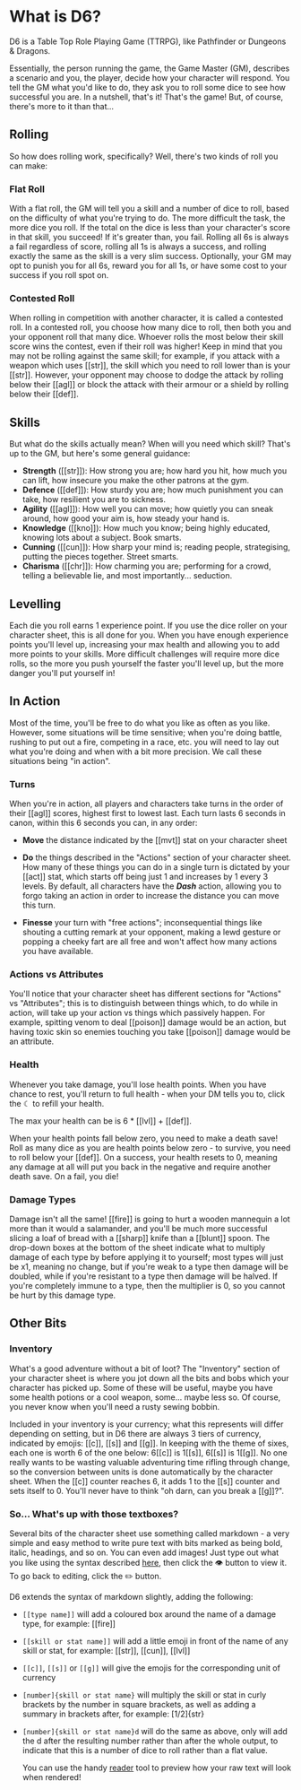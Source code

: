# What is D6?
D6 is a Table Top Role Playing Game (TTRPG), like Pathfinder or Dungeons & Dragons.

Essentially, the person running the game, the Game Master (GM), describes a scenario and you, the player, decide how your character will respond. You tell the GM what you'd like to do, they ask you to roll some dice to see how successful you are. In a nutshell, that's it! That's the game! But, of course, there's more to it than that...

## Rolling

So how does rolling work, specifically? Well, there's two kinds of roll you can make:

### Flat Roll

With a flat roll, the GM will tell you a skill and a number of dice to roll, based on the difficulty of what you're trying to do. The more difficult the task, the more dice you roll. If the total on the dice is less than your character's score in that skill, you succeed! If it's greater than, you fail. Rolling all 6s is always a fail regardless of score, rolling all 1s is always a success, and rolling exactly the same as the skill is a very slim success. Optionally, your GM may opt to punish you for all 6s, reward you for all 1s, or have some cost to your success if you roll spot on.

### Contested Roll

When rolling in competition with another character, it is called a contested roll. In a contested roll, you choose how many dice to roll, then both you and your opponent roll that many dice. Whoever rolls the most below their skill score wins the contest, even if their roll was higher! Keep in mind that you may not be rolling against the same skill; for example, if you attack with a weapon which uses [[str]], the skill which you need to roll lower than is your [[str]]. However, your opponent may choose to dodge the attack by rolling below their [[agl]] or block the attack with their armour or a shield by rolling below their [[def]].

## Skills

But what do the skills actually mean? When will you need which skill? That's up to the GM, but here's some general guidance:

- **Strength** ([[str]]): How strong you are; how hard you hit, how much you can lift, how insecure you make the other patrons at the gym.
- **Defence** ([[def]]): How sturdy you are; how much punishment you can take, how resilient you are to sickness.
- **Agility** ([[agl]]): How well you can move; how quietly you can sneak around, how good your aim is, how steady your hand is.
- **Knowledge** ([[kno]]): How much you know; being highly educated, knowing lots about a subject. Book smarts.
- **Cunning** ([[cun]]): How sharp your mind is; reading people, strategising, putting the pieces together. Street smarts.
- **Charisma** ([[chr]]): How charming you are; performing for a crowd, telling a believable lie, and most importantly... seduction.

## Levelling

Each die you roll earns 1 experience point. If you use the dice roller on your character sheet, this is all done for you. When you have enough experience points you'll level up, increasing your max health and allowing you to add more points to your skills. More difficult challenges will require more dice rolls, so the more you push yourself the faster you'll level up, but the more danger you'll put yourself in!

## In Action

Most of the time, you'll be free to do what you like as often as you like. However, some situations will be time sensitive; when you're doing battle, rushing to put out a fire, competing in a race, etc. you will need to lay out what you're doing and when with a bit more precision. We call these situations being "in action".

### Turns

When you're in action, all players and characters take turns in the order of their [[agl]] scores, highest first to lowest last. Each turn lasts 6 seconds in canon, within this 6 seconds you can, in any order:

- **Move** the distance indicated by the [[mvt]] stat on your character sheet

- **Do** the things described in the "Actions" section of your character sheet. How many of these things you can do in a single turn is dictated by your [[act]] stat, which starts off being just 1 and increases by 1 every 3 levels. By default, all characters have the ***Dash*** action, allowing you to forgo taking an action in order to increase the distance you can move this turn.

- **Finesse** your turn with "free actions"; inconsequential things like shouting a cutting remark at your opponent, making a lewd gesture or popping a cheeky fart are all free and won't affect how many actions you have available.

### Actions vs Attributes

You'll notice that your character sheet has different sections for "Actions" vs "Attributes"; this is to distinguish between things which, to do while in action, will take up your action vs things which passively happen. For example, spitting venom to deal [[poison]] damage would be an action, but having toxic skin so enemies touching you take [[poison]] damage would be an attribute.

### Health

Whenever you take damage, you'll lose health points. When you have chance to rest, you'll return to full health - when your DM tells you to, click the ☾ to refill your health.

The max your health can be is 6 * [[lvl]] + [[def]].

When your health points fall below zero, you need to make a death save! Roll as many dice as you are health points below zero - to survive, you need to roll below your [[def]]. On a success, your health resets to 0, meaning any damage at all will put you back in the negative and require another death save. On a fail, you die!

### Damage Types

Damage isn't all the same! [[fire]] is going to hurt a wooden mannequin a lot more than it would a salamander, and you'll be much more successful slicing a loaf of bread with a [[sharp]] knife than a [[blunt]] spoon. The drop-down boxes at the bottom of the sheet indicate what to multiply damage of each type by before applying it to yourself; most types will just be x1, meaning no change, but if you're weak to a type then damage will be doubled, while if you're resistant to a type then damage will be halved. If you're completely immune to a type, then the multiplier is 0, so you cannot be hurt by this damage type.

## Other Bits

### Inventory

What's a good adventure without a bit of loot? The "Inventory" section of your character sheet is where you jot down all the bits and bobs which your character has picked up. Some of these will be useful, maybe you have some health potions or a cool weapon, some... maybe less so. Of course, you never know when you'll need a rusty sewing bobbin.

Included in your inventory is your currency; what this represents will differ depending on setting, but in D6 there are always 3 tiers of currency, indicated by emojis: [[c]], [[s]] and [[g]]. In keeping with the theme of sixes, each one is worth 6 of the one below: 6[[c]] is 1[[s]], 6[[s]] is 1[[g]]. No one really wants to be wasting valuable adventuring time rifling through change, so the conversion between units is done automatically by the character sheet. When the [[c]] counter reaches 6, it adds 1 to the [[s]] counter and sets itself to 0. You'll never have to think "oh darn, can you break a [[g]]?".

### So... What's up with those textboxes?

Several bits of the character sheet use something called markdown - a very simple and easy method to write pure text with bits marked as being bold, italic, headings, and so on. You can even add images! Just type out what you like using the syntax described [here](https://www.markdownguide.org/basic-syntax/), then click the 👁 button to view it. To go back to editing, click the ✏ button.

D6 extends the syntax of markdown slightly, adding the following:

- `[[type name]]` will add a coloured box around the name of a damage type, for example: [[fire]]

- `[[skill or stat name]]` will add a little emoji in front of the name of any skill or stat, for example: [[str]], [[cun]], [[lvl]]

- `[[c]]`, `[[s]]` or `[[g]]` will give the emojis for the corresponding unit of currency

- `[number]{skill or stat name}` will multiply the skill or stat in curly brackets by the number in square brackets, as well as adding a summary in brackets after, for example: [1/2]{str}

- `[number]{skill or stat name}d` will do the same as above, only will add the d after the resulting number rather than after the whole output, to indicate that this is a number of dice to roll rather than a flat value.

  You can use the handy [reader](./reader.html) tool to preview how your raw text will look when rendered!